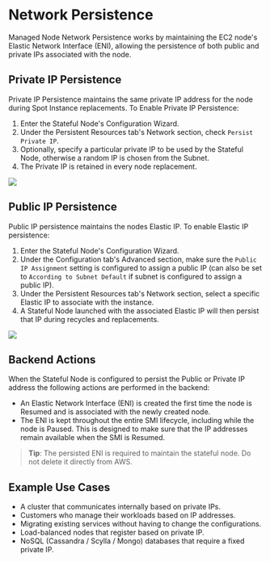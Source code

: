 # Network Persistence

Managed Node Network Persistence works by maintaining the EC2 node's Elastic Network Interface (ENI), allowing the persistence of both public and private IPs associated with the node.

## Private IP Persistence

Private IP Persistence maintains the same private IP address for the node during Spot Instance replacements. To Enable Private IP Persistence:

1. Enter the Stateful Node's Configuration Wizard.
2. Under the Persistent Resources tab's Network section, check `Persist Private IP`.
3. Optionally, specify a particular private IP to be used by the Stateful Node, otherwise a random IP is chosen from the Subnet.
4. The Private IP is retained in every node replacement.

<img src="/managed-instance/_media/network-persistence-01.png" />

## Public IP Persistence

Public IP persistence maintains the nodes Elastic IP. To enable Elastic IP persistence:

1. Enter the Stateful Node's Configuration Wizard.
2. Under the Configuration tab's Advanced section, make sure the `Public IP Assignment` setting is configured to assign a public IP (can also be set to `According to Subnet Default` if subnet is configured to assign a public IP).
3. Under the Persistent Resources tab's Network section, select a specific Elastic IP to associate with the instance.
4. A Stateful Node launched with the associated Elastic IP will then persist that IP during recycles and replacements.

<img src="/managed-instance/_media/network-persistence-02.png" />

## Backend Actions

When the Stateful Node is configured to persist the Public or Private IP address the following actions are performed in the backend:

- An Elastic Network Interface (ENI) is created the first time the node is Resumed and is associated with the newly created node.
- The ENI is kept throughout the entire SMI lifecycle, including while the node is Paused. This is designed to make sure that the IP addresses remain available when the SMI is Resumed.

> **Tip**: The persisted ENI is required to maintain the stateful node. Do not delete it directly from AWS.

## Example Use Cases

- A cluster that communicates internally based on private IPs.
- Customers who manage their workloads based on IP addresses.
- Migrating existing services without having to change the configurations.
- Load-balanced nodes that register based on private IP.
- NoSQL (Cassandra / Scylla / Mongo) databases that require a fixed private IP.
